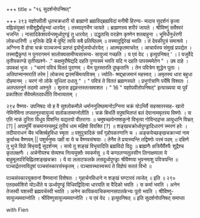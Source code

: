 +++
title = "१६ सुदर्शनोपनिषत्"

+++
२९३ 
यज्ञोपवीती धृतचक्रधारी यो ब्राह्मणो ब्रह्मविद्ब्रह्मविदां मनीषी हिरण्य- मादाय सुदर्शनं कृत्वा वह्निसंयुक्तं स्त्रीशूद्वैर्बाहुभ्यां धारयेत् । तस्माद्गर्भेण जायते । ब्राह्मणस्य शरीरं जायते । श्रीविष्णुं सर्वेश्वरं भजन्ति । 
नासादिकेशपर्यन्तमूर्ध्वपुण्ड्रं तु धारयेत् । 
उद्धृतासि वराहेण कृष्णेन शतबाहुना । भूमिर्धेनुर्धरणी लोकधारिणी ॥ 
मृत्तिके देहि मे पुष्टिं त्वयि सबै प्रतिष्ठितम् ॥ 
तस्मादुद्विरेखं भवति । तं देवकीपुत्रं समाश्रये । अग्निना वै होत्रा चक्रं पाञ्चजन्यं प्रतप्तं द्वयोर्भुजयोर्धारयेत् । आत्मकृतमाचरेत् । आचार्यस्य संमुखं प्रपद्येत । तस्माद्वैकुण्ठं न पुनरागमनं सालोक्यसामीप्यसारूप्य- सायुज्यं गच्छति । य एवं वेद । इत्युपनिषत् ' । 
I 
यजुर्वेदे तृतीयकाण्डे तृतीयप्रश्ने- ." कक्षमुपौषेद्यदि दहति पुण्यसमं भवति यदि न दहति पापसममेतेन " । उष दाहे । उपकक्षं भुजः । "चरणं पवित्रं विततं पुराणम् । येन पूतस्तरति दुष्कृतानि । तेन पवित्रेण शुद्धेन पूताः । अतिपाप्मानमरातिं तरेम | लोकस्य द्वारमर्चिमत्पवित्रम् । ज्योति- ष्मद्द्भ्राजमानं महस्वत् । अमृतस्य धारा बहुधा दोहमानम् । चरणं नो लोके सुधितां दधातु " । " पवित्रं ते विततं ब्रह्मणस्पते । प्रभुर्गात्राणि पर्येषि विश्वतः । अतप्ततनूर्न तदामो अश्नुते । शृतास इद्वहन्तस्तत्समाशत । ” 
16 " यज्ञोपवीतोपनिषत्" इत्याख्यया या पूर्वं प्रकाशिता सैवेयमेतदवधीति विभाव्यताम् । 
 
२९४ 
वैष्णव- उपनिषदः 
यो ह वै सुश्लोकमौले धर्माननुतिष्ठमानोऽग्निना चक्रं योऽभिर्वै सहस्रारस्सह- खारो नेमिनेंमिना तप्ततनूस्सायुज्यं सलोकतामाप्नोतीति । 
चक्रं बिभर्ति वपुषाभितप्तं बलं देवानाममृतस्य विष्णोः । स एति नाकं दुरिता विधूय विशन्ति यद्यतयो वीतरागाः ॥ चमूषच्छयेनश्शकुनो विभृत्वा गोविन्दद्रप्स आयुधानि विभ्रत् [?] | अपामूर्मिं सचमानस्समुद्रं तुरीयं धाम महिषो विवक्ति [?] ॥ शङ्खचक्रोर्ध्वपुण्ड्रादिधारणं स्मरणं हरेः । तदीयाराधनं चैव भक्तिर्बहुविधा स्मृता ॥ पशुपुत्रादिकं सर्वं गृहोपकरणानि च । अङ्कयेच्छङ्खचक्राभ्यां नाम कुर्याच्च वैष्णवम् || पशुर्मनुष्यः पक्षी वा ये च वैष्णवसंश्रयाः । तेनैव ते प्रयास्यन्ति तद्विष्णोः परमं पदम् ॥ दक्षिणे तु भुजे विप्रो बिभृयाद्वै सुदर्शनम् । सव्ये तु शङ्खं विभृयादिति ब्रह्मविदो विदुः ॥ ब्राह्मणैः क्षत्रियैर्वैश्यैः शूद्रैश्च कृतलक्षणैः । अर्चनीयश्च सेव्यश्च नित्ययुक्तैः स्वकर्मसु ॥ ये कण्ठलग्मतुलसीन लिनाक्षमाला 
ये बाहुमूलपरिचिह्नितशङ्खचक्राः । ये वा ललाटफलके लसदूर्ध्वपुण्ड्राः 
श्रीवैष्णवा भुवनमाशु पवित्रयन्ति ॥ पञ्चार्द्रतत्त्वविदुषां पञ्चसंस्कारसंस्कृतम् । पञ्चावस्थास्वरूपं ते विज्ञेयं सततं विभो ॥ 
 
पञ्चसंस्कारयुक्तानां वैष्णवानां विशेषतः । 
गृहार्चनविधाने न शङ्खं घण्टारवं त्यजेत् ॥ इति ॥ 
२९० 
एतदथर्वशिरो योऽधीते य ऊर्ध्वपुण्ड्रं विधिवद्विदित्वा धारयति स वैदिको भवति । स कर्मा भवति । अनेन तेजस्वी यशस्वी ब्रह्मवर्चस्वी भवति । अनेन कायिकवाचिकमानसपातकेभ्यः पूतो भवति । श्रीविष्णु- सायुज्यमवाप्नोति । श्रीविष्णुसायुज्यमवाप्नोति । य एवं वेद । इत्युपनिषत् ॥ 
इति सुदर्शनोपनिषत् समाप्ता 
 
with Fien 
